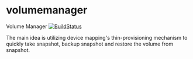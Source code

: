 # volumemanager
Volume Manager [![BuildStatus](http://drone.rancher.io/api/badge/github.com/rancherio/volmgr/status.svg?branch=master)](http://drone.rancher.io/github.com/rancherio/volmgr)

The main idea is utilizing device mapping's thin-provisioning mechanism to
quickly take snapshot, backup snapshot and restore the volume from snapshot.
